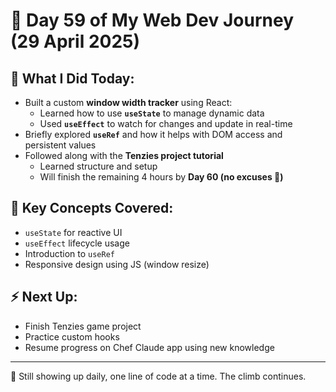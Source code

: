 # 🧠 Day 59 of My Web Dev Journey (29 April 2025)

## 📌 What I Did Today:

- Built a custom **window width tracker** using React:
  - Learned how to use **`useState`** to manage dynamic data
  - Used **`useEffect`** to watch for changes and update in real-time
- Briefly explored **`useRef`** and how it helps with DOM access and persistent values
- Followed along with the **Tenzies project tutorial**
  - Learned structure and setup
  - Will finish the remaining 4 hours by **Day 60 (no excuses 💪)**

## 🎯 Key Concepts Covered:
- `useState` for reactive UI
- `useEffect` lifecycle usage
- Introduction to `useRef`
- Responsive design using JS (window resize)

## ⚡ Next Up:
- Finish Tenzies game project
- Practice custom hooks
- Resume progress on Chef Claude app using new knowledge

---

🚀 Still showing up daily, one line of code at a time. The climb continues.
